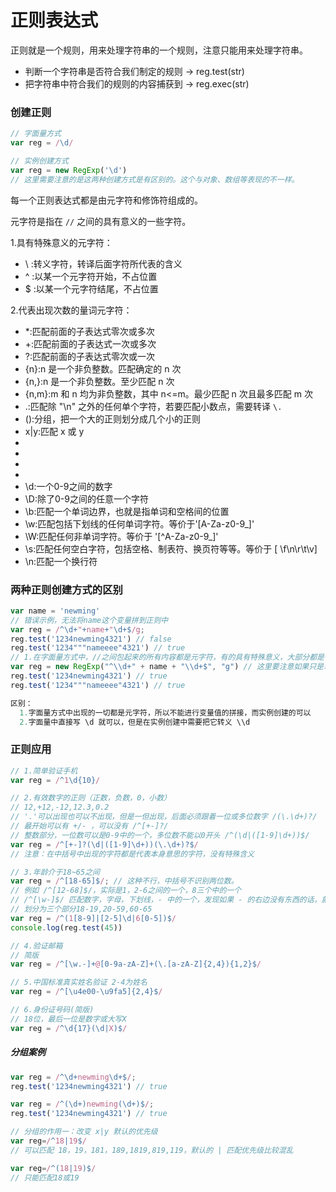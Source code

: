 # 正则表达式
正则就是一个规则，用来处理字符串的一个规则，注意只能用来处理字符串。

- 判断一个字符串是否符合我们制定的规则 -> reg.test(str)
- 把字符串中符合我们的规则的内容捕获到 -> reg.exec(str)

### 创建正则
```js
// 字面量方式
var reg = /\d/

// 实例创建方式
var reg = new RegExp('\d')
// 这里需要注意的是这两种创建方式是有区别的。这个与对象、数组等表现的不一样。
```
每一个正则表达式都是由元字符和修饰符组成的。

元字符是指在 `//` 之间的具有意义的一些字符。

1.具有特殊意义的元字符：
- \ :转义字符，转译后面字符所代表的含义
- ^ :以某一个元字符开始，不占位置
- $ :以某一个元字符结尾，不占位置

2.代表出现次数的量词元字符：
- *:匹配前面的子表达式零次或多次
- +:匹配前面的子表达式一次或多次
- ?:匹配前面的子表达式零次或一次
- {n}:n 是一个非负整数。匹配确定的 n 次
- {n,}:n 是一个非负整数。至少匹配 n 次
- {n,m}:m 和 n 均为非负整数，其中 n<=m。最少匹配 n 次且最多匹配 m 次
- .:匹配除 "\n" 之外的任何单个字符，若要匹配小数点，需要转译 `\.`
- ():分组，把一个大的正则划分成几个小的正则
- x|y:匹配 x 或 y
- [xyz]:字符集合。匹配所包含的任意一个字符
- [^xyz]:负值字符集合。匹配未包含的任意字符
- [a-z]:可以匹配 'a' 到 'z' 范围内的任意小写字母字符
- [^a-z]:可以匹配除了 'a' 到 'z' 范围内的任意字符
- \d:一个0-9之间的数字
- \D:除了0-9之间的任意一个字符
- \b:匹配一个单词边界，也就是指单词和空格间的位置
- \w:匹配包括下划线的任何单词字符。等价于'[A-Za-z0-9_]'
- \W:匹配任何非单词字符。等价于 '[^A-Za-z0-9_]'
- \s:匹配任何空白字符，包括空格、制表符、换页符等等。等价于 [ \f\n\r\t\v]
- \n:匹配一个换行符

### 两种正则创建方式的区别
```js
var name = 'newming'
// 错误示例，无法将name这个变量拼到正则中
var reg = /^\d+"+name+"\d+$/g;
reg.test('1234newming4321') // false
reg.test('1234"""nameeee"4321') // true
// 1.在字面量方式中，//之间包起来的所有内容都是元字符，有的具有特殊意义，大部分都是代表本身含义的普通的元字符，如果需要字符串拼接，只能用实例创建方式
var reg = new RegExp("^\\d+" + name + "\\d+$", "g") // 这里要注意如果只是单写 \d 的话，会被认为是单纯的字符串，需要在加一个 \ 进行转义
reg.test('1234newming4321') // true
reg.test('1234"""nameeee"4321') // true

区别：
  1.字面量方式中出现的一切都是元字符，所以不能进行变量值的拼接，而实例创建的可以
  2.字面量中直接写 \d 就可以，但是在实例创建中需要把它转义 \\d
```

### 正则应用
```js
// 1.简单验证手机
var reg = /^1\d{10}/

// 2.有效数字的正则（正数，负数，0，小数）
// 12,+12,-12,12.3,0.2
// '.'可以出现也可以不出现，但是一但出现，后面必须跟着一位或多位数字 /(\.\d+)?/
// 最开始可以有 +/- ，可以没有 /^[+-]?/
// 整数部分，一位数可以是0-9中的一个，多位数不能以0开头 /^(\d|([1-9]\d+))$/
var reg = /^[+-]?(\d|([1-9]\d+))(\.\d+)?$/
// 注意：在中括号中出现的字符都是代表本身意思的字符，没有特殊含义

// 3.年龄介于18~65之间
var reg = /^[18-65]$/; // 这种不行，中括号不识别两位数。
// 例如 /^[12-68]$/，实际是1，2-6之间的一个，8三个中的一个
// /^[\w-]$/ 匹配数字，字母，下划线，- 中的一个，发现如果 - 的右边没有东西的话，就是代表 - 的本身意思，不是连接符
// 划分为三个部分18-19,20-59,60-65
var reg = /^(1[8-9]|[2-5]\d|6[0-5])$/
console.log(reg.test(45))

// 4.验证邮箱
// 简版
var reg = /^[\w.-]+@[0-9a-zA-Z]+(\.[a-zA-Z]{2,4}){1,2}$/

// 5.中国标准真实姓名验证 2-4为姓名
var reg = /^[\u4e00-\u9fa5]{2,4}$/

// 6.身份证号码(简版)
// 18位，最后一位是数字或大写X
var reg = /^\d{17}(\d|X)$/
```

##### 分组案例
```js
var reg = /^\d+newming\d+$/;
reg.test('1234newming4321') // true

var reg = /^(\d+)newming(\d+)$/;
reg.test('1234newming4321') // true
```

```js
// 分组的作用一：改变 x|y 默认的优先级
var reg=/^18|19$/
// 可以匹配 18，19，181，189,1819,819,119，默认的 | 匹配优先级比较混乱

var reg=/^(18|19)$/
// 只能匹配18或19
```

